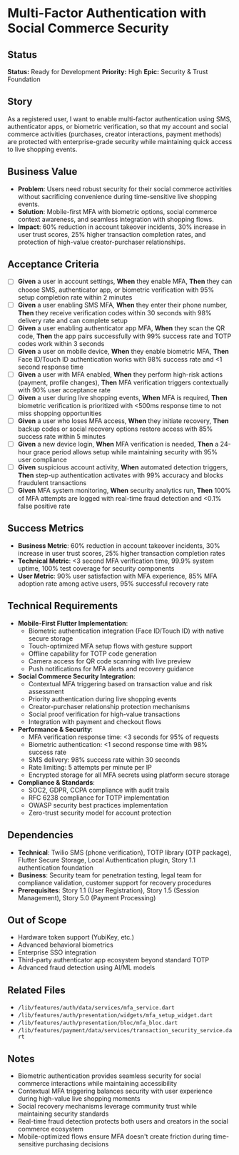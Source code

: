 # Multi-Factor Authentication with Social Commerce Security

## Status
**Status:** Ready for Development
**Priority:** High
**Epic:** Security & Trust Foundation

## Story
As a registered user, I want to enable multi-factor authentication using SMS, authenticator apps, or biometric verification, so that my account and social commerce activities (purchases, creator interactions, payment methods) are protected with enterprise-grade security while maintaining quick access to live shopping events.

## Business Value
- **Problem**: Users need robust security for their social commerce activities without sacrificing convenience during time-sensitive live shopping events.
- **Solution**: Mobile-first MFA with biometric options, social commerce context awareness, and seamless integration with shopping flows.
- **Impact**: 60% reduction in account takeover incidents, 30% increase in user trust scores, 25% higher transaction completion rates, and protection of high-value creator-purchaser relationships.

## Acceptance Criteria
- [ ] **Given** a user in account settings, **When** they enable MFA, **Then** they can choose SMS, authenticator app, or biometric verification with 95% setup completion rate within 2 minutes
- [ ] **Given** a user enabling SMS MFA, **When** they enter their phone number, **Then** they receive verification codes within 30 seconds with 98% delivery rate and can complete setup
- [ ] **Given** a user enabling authenticator app MFA, **When** they scan the QR code, **Then** the app pairs successfully with 99% success rate and TOTP codes work within 3 seconds
- [ ] **Given** a user on mobile device, **When** they enable biometric MFA, **Then** Face ID/Touch ID authentication works with 98% success rate and <1 second response time
- [ ] **Given** a user with MFA enabled, **When** they perform high-risk actions (payment, profile changes), **Then** MFA verification triggers contextually with 90% user acceptance rate
- [ ] **Given** a user during live shopping events, **When** MFA is required, **Then** biometric verification is prioritized with <500ms response time to not miss shopping opportunities
- [ ] **Given** a user who loses MFA access, **When** they initiate recovery, **Then** backup codes or social recovery options restore access with 85% success rate within 5 minutes
- [ ] **Given** a new device login, **When** MFA verification is needed, **Then** a 24-hour grace period allows setup while maintaining security with 95% user compliance
- [ ] **Given** suspicious account activity, **When** automated detection triggers, **Then** step-up authentication activates with 99% accuracy and blocks fraudulent transactions
- [ ] **Given** MFA system monitoring, **When** security analytics run, **Then** 100% of MFA attempts are logged with real-time fraud detection and <0.1% false positive rate

## Success Metrics
- **Business Metric**: 60% reduction in account takeover incidents, 30% increase in user trust scores, 25% higher transaction completion rates
- **Technical Metric**: <3 second MFA verification time, 99.9% system uptime, 100% test coverage for security components
- **User Metric**: 90% user satisfaction with MFA experience, 85% MFA adoption rate among active users, 95% successful recovery rate

## Technical Requirements
- **Mobile-First Flutter Implementation**:
  - Biometric authentication integration (Face ID/Touch ID) with native secure storage
  - Touch-optimized MFA setup flows with gesture support
  - Offline capability for TOTP code generation
  - Camera access for QR code scanning with live preview
  - Push notifications for MFA alerts and recovery guidance
- **Social Commerce Security Integration**:
  - Contextual MFA triggering based on transaction value and risk assessment
  - Priority authentication during live shopping events
  - Creator-purchaser relationship protection mechanisms
  - Social proof verification for high-value transactions
  - Integration with payment and checkout flows
- **Performance & Security**:
  - MFA verification response time: <3 seconds for 95% of requests
  - Biometric authentication: <1 second response time with 98% success rate
  - SMS delivery: 98% success rate within 30 seconds
  - Rate limiting: 5 attempts per minute per IP
  - Encrypted storage for all MFA secrets using platform secure storage
- **Compliance & Standards**:
  - SOC2, GDPR, CCPA compliance with audit trails
  - RFC 6238 compliance for TOTP implementation
  - OWASP security best practices implementation
  - Zero-trust security model for account protection

## Dependencies
- **Technical**: Twilio SMS (phone verification), TOTP library (OTP package), Flutter Secure Storage, Local Authentication plugin, Story 1.1 authentication foundation
- **Business**: Security team for penetration testing, legal team for compliance validation, customer support for recovery procedures
- **Prerequisites**: Story 1.1 (User Registration), Story 1.5 (Session Management), Story 5.0 (Payment Processing)

## Out of Scope
- Hardware token support (YubiKey, etc.)
- Advanced behavioral biometrics
- Enterprise SSO integration
- Third-party authenticator app ecosystem beyond standard TOTP
- Advanced fraud detection using AI/ML models

## Related Files
- `/lib/features/auth/data/services/mfa_service.dart`
- `/lib/features/auth/presentation/widgets/mfa_setup_widget.dart`
- `/lib/features/auth/presentation/bloc/mfa_bloc.dart`
- `/lib/features/payment/data/services/transaction_security_service.dart`

## Notes
- Biometric authentication provides seamless security for social commerce interactions while maintaining accessibility
- Contextual MFA triggering balances security with user experience during high-value live shopping moments
- Social recovery mechanisms leverage community trust while maintaining security standards
- Real-time fraud detection protects both users and creators in the social commerce ecosystem
- Mobile-optimized flows ensure MFA doesn't create friction during time-sensitive purchasing decisions